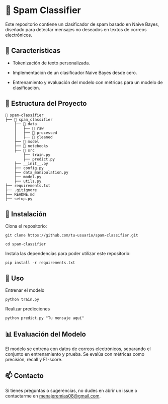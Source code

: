 # 📧 Spam Classifier

Este repositorio contiene un clasificador de spam basado en Naive Bayes, diseñado para detectar mensajes no deseados en textos de correos electrónicos.

## 📌 Características

* Tokenización de texto personalizada.

* Implementación de un clasificador Naive Bayes desde cero.

* Entrenamiento y evaluación del modelo con métricas para un modelo de clasificación.

## 📂 Estructura del Proyecto
```
📁 spam-classifier
├── 📂 spam_classifier   
    ├── 📂 data              
    │   ├── 📂 raw
    │   ├── 📂 processed
    │   ├── 📂 cleaned
    ├── 📂 model
    ├── 📂 notebooks
    ├── 📂 src                         
        ├── train.py             
        ├── predict.py
    ├── __init__.py             
    ├── config.py
    ├── data_manipulation.py
    ├── model.py
    ├── utils.py            
├── requirements.txt
├── .gitignore      
├── README.md
├── setup.py
```    

## 🚀 Instalación

Clona el repositorio:
```
git clone https://github.com/tu-usuario/spam-classifier.git
```
```
cd spam-classifier
```

Instala las dependencias para poder utilizar este repositorio:
```
pip install -r requirements.txt
```

## 🏃 Uso
Entrenar el modelo
```
python train.py
```

Realizar predicciones
```
python predict.py "Tu mensaje aquí"
```
## 📊 Evaluación del Modelo
El modelo se entrena con datos de correos electrónicos, separando el conjunto en entrenamiento y prueba. Se evalúa con métricas como precisión, recall y F1-score.

## 📫 Contacto
Si tienes preguntas o sugerencias, no dudes en abrir un issue o contactarme en menajeremias08@gmail.com.


